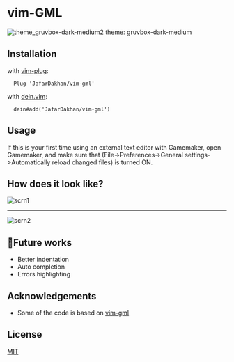 
# vim-GML


![theme_gruvbox-dark-medium2](https://user-images.githubusercontent.com/88181694/179274834-5dc5721f-03e9-49d6-981a-4b9594278f3a.png)
theme: gruvbox-dark-medium

## Installation

with [vim-plug](https://github.com/junegunn/vim-plug):

```vim
  Plug 'JafarDakhan/vim-gml'
```
    
with [dein.vim](https://github.com/Shougo/dein.vim):
```vim
  dein#add('JafarDakhan/vim-gml')
```
## Usage

If this is your first time using an external text editor with Gamemaker, open Gamemaker, and make sure that (File->Preferences->General settings->Automatically reload changed files) is turned ON.


## How does it look like?

![scrn1](https://user-images.githubusercontent.com/88181694/179275255-239688e9-0ba9-4a6a-bb0e-46cc78c413f4.png)

---
![scrn2](https://user-images.githubusercontent.com/88181694/179275636-51b91742-ed9d-47df-80b3-e6a2232d7864.gif)


## 📃Future works

- Better indentation
- Auto completion
- Errors highlighting



## Acknowledgements

 - Some of the code is based on [vim-gml](https://github.com/nessss/vim-gml)


## License
[MIT](https://choosealicense.com/licenses/mit/)
